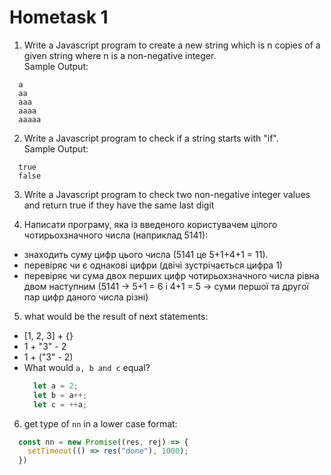 # Hometask 1

1. Write a Javascript program to create a new string which is n copies of a given string where n is a non-negative integer.  
  Sample Output:
  ```
    a
    aa
    aaa
    aaaa
    aaaaa
  ```

2. Write a Javascript program to check if a string starts with "if".  
  Sample Output:
  ```
    true
    false
  ```

3.  Write a Javascript program to check two non-negative integer values and return true if they have the same last digit

4. Написати програму, яка із введеного користувачем цілого чотирьохзначного числа (наприклад 5141):

  - знаходить суму цифр цього числа (5141 це 5+1+4+1 = 11).
  - перевіряє чи є однакові цифри (двічі зустрічається цифра 1)
  - перевіряє чи сума двох перших цифр чотирьохзначного числа рівна двом наступним (5141 → 5+1 = 6 і 4+1 = 5 → суми першої та другої пар цифр даного числа різні)

5. what would be the result of next statements:

  - [1, 2, 3] + {}
  - 1 + "3" - 2
  - 1 + ("3" - 2)
  - What would `a, b and c` equal?  
    ```javascript
      let a = 2;
      let b = a++;
      let c = ++a;
    ```

6. get type of `nn` in a lower case format:

  ```javascript
    const nn = new Promise((res, rej) => {
      setTimeout(() => res("done"), 1000);
    })
  ```
